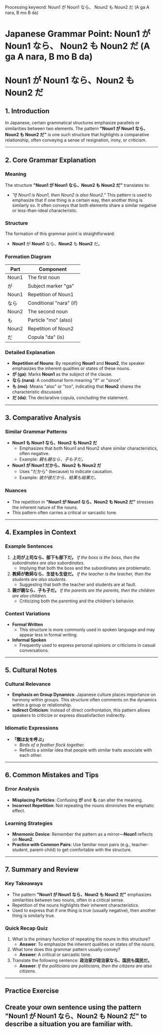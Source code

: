 Processing keyword: Noun1 が Noun1 なら、 Noun2 も Noun2 だ (A ga A nara, B mo B da)
# Japanese Grammar Point: Noun1 が Noun1 なら、 Noun2 も Noun2 だ (A ga A nara, B mo B da)
# Noun1 が Noun1 なら、Noun2 も Noun2 だ
## 1. Introduction
In Japanese, certain grammatical structures emphasize parallels or similarities between two elements. The pattern **"Noun1 が Noun1 なら、Noun2 も Noun2 だ"** is one such structure that highlights a comparative relationship, often conveying a sense of resignation, irony, or criticism.

---
## 2. Core Grammar Explanation
### Meaning
The structure **"Noun1 が Noun1 なら、Noun2 も Noun2 だ"** translates to:
- *"If Noun1 is Noun1, then Noun2 is also Noun2."*
This pattern is used to emphasize that if one thing is a certain way, then another thing is similarly so. It often conveys that both elements share a similar negative or less-than-ideal characteristic.
### Structure
The formation of this grammar point is straightforward:
- **Noun1** が **Noun1** なら、**Noun2** も **Noun2** だ。
### Formation Diagram
| Part           | Component                |
|----------------|--------------------------|
| Noun1          | The first noun           |
| が             | Subject marker "ga"      |
| Noun1          | Repetition of Noun1      |
| なら           | Conditional "nara" (if)  |
| Noun2          | The second noun          |
| も             | Particle "mo" (also)     |
| Noun2          | Repetition of Noun2      |
| だ             | Copula "da" (is)         |
### Detailed Explanation
- **Repetition of Nouns**: By repeating **Noun1** and **Noun2**, the speaker emphasizes the inherent qualities or states of these nouns.
- **が (ga)**: Marks **Noun1** as the subject of the clause.
- **なら (nara)**: A conditional form meaning "if" or "since".
- **も (mo)**: Means "also" or "too", indicating that **Noun2** shares the characteristic discussed.
- **だ (da)**: The declarative copula, concluding the statement.
---
## 3. Comparative Analysis
### Similar Grammar Patterns
- **Noun1 も Noun1 なら、Noun2 も Noun2 だ**
  - Emphasizes that both Noun1 and Noun2 share similar characteristics, often negative.
  - Example: *親も親なら、子も子だ。*
- **Noun1 が Noun1 だから、Noun2 も Noun2 だ**
  - Uses "だから" (because) to indicate causation.
  - Example: *彼が彼だから、結果も結果だ。*
### Nuances
- The repetition in **"Noun1 が Noun1 なら、Noun2 も Noun2 だ"** stresses the inherent nature of the nouns.
- This pattern often carries a critical or sarcastic tone.
---
## 4. Examples in Context
### Example Sentences
1. **上司が上司なら、部下も部下だ。**
   *If the boss is the boss, then the subordinates are also subordinates.*
   - Implying that both the boss and the subordinates are problematic.
2. **教師が教師なら、生徒も生徒だ。**
   *If the teacher is the teacher, then the students are also students.*
   - Suggesting that both the teacher and students are at fault.
3. **親が親なら、子も子だ。**
   *If the parents are the parents, then the children are also children.*
   - Criticizing both the parenting and the children's behavior.
### Context Variations
- **Formal Written**
  - This structure is more commonly used in spoken language and may appear less in formal writing.
- **Informal Spoken**
  - Frequently used to express personal opinions or criticisms in casual conversations.
---
## 5. Cultural Notes
### Cultural Relevance
- **Emphasis on Group Dynamics**: Japanese culture places importance on harmony within groups. This structure often comments on the dynamics within a group or relationship.
- **Indirect Criticism**: Instead of direct confrontation, this pattern allows speakers to criticize or express dissatisfaction indirectly.
### Idiomatic Expressions
- **「類は友を呼ぶ」**
  - *Birds of a feather flock together.*
  - Reflects a similar idea that people with similar traits associate with each other.
---
## 6. Common Mistakes and Tips
### Error Analysis
- **Misplacing Particles**: Confusing **が** and **も** can alter the meaning.
- **Incorrect Repetition**: Not repeating the nouns diminishes the emphatic effect.
### Learning Strategies
- **Mnemonic Device**: Remember the pattern as a mirror—**Noun1** reflects on **Noun2**.
- **Practice with Common Pairs**: Use familiar noun pairs (e.g., teacher-student, parent-child) to get comfortable with the structure.
---
## 7. Summary and Review
### Key Takeaways
- The pattern **"Noun1 が Noun1 なら、Noun2 も Noun2 だ"** emphasizes similarities between two nouns, often in a critical sense.
- Repetition of the nouns highlights their inherent characteristics.
- Used to express that if one thing is true (usually negative), then another thing is similarly true.
### Quick Recap Quiz
1. What is the primary function of repeating the nouns in this structure?
   - **Answer**: To emphasize the inherent qualities or states of the nouns.
2. What tone does this grammar pattern usually convey?
   - **Answer**: A critical or sarcastic tone.
3. Translate the following sentence:
   **政治家が政治家なら、国民も国民だ。**
   - **Answer**: *If the politicians are politicians, then the citizens are also citizens.*
---
## Practice Exercise
Create your own sentence using the pattern **"Noun1 が Noun1 なら、Noun2 も Noun2 だ"** to describe a situation you are familiar with.
---
